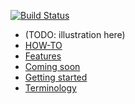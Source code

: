 
[![Build Status](https://jenkins.gamma.krishnanm.com/job/CloudFormation/rain/badge/icon)](https://jenkins.gamma.krishnanm.com/job/CloudFormation/rain)

- (TODO: illustration here)
- [HOW-TO](doc/HOW-TO.md)
- [Features](doc/features.md)
- [Coming soon](TODO.md)
- [Getting started](doc/getting-started.md)
- [Terminology](doc/terminology.md)
